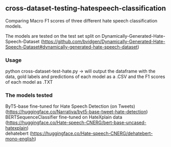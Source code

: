 ## cross-dataset-testing-hatespeech-classification
Comparing Macro F1 scores of three different hate speech classification models. 

The models are tested on the test set split on Dynamically-Generated-Hate-Speech-Dataset (https://github.com/bvidgen/Dynamically-Generated-Hate-Speech-Dataset#dynamically-generated-hate-speech-dataset)

### Usage
python cross-dataset-test-hate.py -> will output the dataframe with the data, gold labels and predictions of each model as a .CSV and the F1 scores of each model as .TXT  

### The models tested

ByT5-base fine-tuned for Hate Speech Detection (on Tweets) (https://huggingface.co/Narrativa/byt5-base-tweet-hate-detection)    
BERTSequenceClassifier fine-tuned on HateXplain data (https://huggingface.co/Hate-speech-CNERG/bert-base-uncased-hatexplain)    
dehatebert (https://huggingface.co/Hate-speech-CNERG/dehatebert-mono-english)
